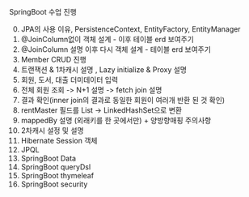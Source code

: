 SpringBoot 수업 진행

0. JPA의 사용 이유, PersistenceContext, EntityFactory, EntityManager
1. @JoinColumn없이 객체 설계 - 이후 테이블 erd 보여주기
2. @JoinColumn 설명 이후 다시 객체 설계 - 테이블 erd 보여주기
3. Member CRUD 진행
4. 트랜잭션 & 1차캐시 설명 , Lazy initialize & Proxy 설명 
5. 회원, 도서, 대출 더미데이터 입력 
6. 전체 회원 조회 -> N+1 설명 -> fetch join 설명
7. 결과 확인(inner join의 결과로 동일한 회원이 여러개 반환 된 것 확인)
8. rentMaster 필드를 List -> LinkedHashSet으로 변환
9. mappedBy 설명 (외래키를 한 곳에서만) + 양방향매핑 주의사항
10. 2차캐시 설정 및 설명
11. Hibernate Session 객체
12. JPQL 
13. SpringBoot Data
14. SpringBoot queryDsl
15. SpringBoot thymeleaf
16. SpringBoot security



